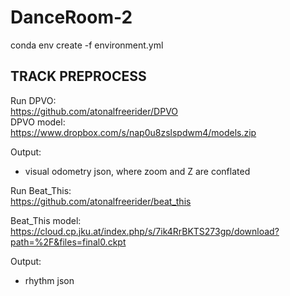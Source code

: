 # DanceRoom-2

conda env create -f environment.yml

## TRACK PREPROCESS

Run DPVO:  
https://github.com/atonalfreerider/DPVO  
DPVO model:  
https://www.dropbox.com/s/nap0u8zslspdwm4/models.zip

Output:
- visual odometry json, where zoom and Z are conflated

Run Beat_This:  
https://github.com/atonalfreerider/beat_this

Beat_This model:  
https://cloud.cp.jku.at/index.php/s/7ik4RrBKTS273gp/download?path=%2F&files=final0.ckpt

Output:
- rhythm json





